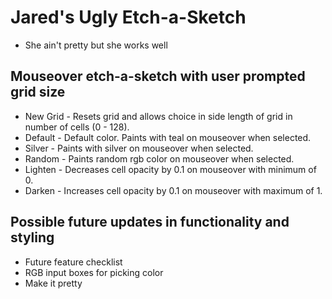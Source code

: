 # Jared's Ugly Etch-a-Sketch
* She ain't pretty but she works well

## Mouseover etch-a-sketch with user prompted grid size
* New Grid - Resets grid and allows choice in side length of grid in number of cells (0 - 128).
* Default - Default color.  Paints with teal on mouseover when selected.
* Silver - Paints with silver on mouseover when selected.
* Random - Paints random rgb color on mouseover when selected.
* Lighten - Decreases cell opacity by 0.1 on mouseover with minimum of 0.
* Darken - Increases cell opacity by 0.1 on mouseover with maximum of 1.

## Possible future updates in functionality and styling
* Future feature checklist
* RGB input boxes for picking color
* Make it pretty